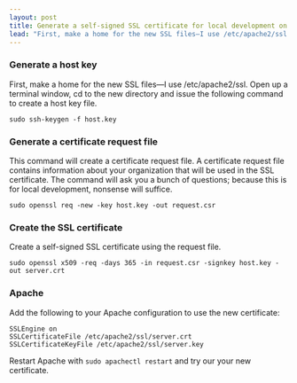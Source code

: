 ```yaml
---
layout: post
title: Generate a self-signed SSL certificate for local development on a Mac
lead: "First, make a home for the new SSL files—I use /etc/apache2/ssl.  Open up a ter­mi­nal win­dow, cd to the new direc­tory and issue the fol­low­ing com­mand to cre­ate a host key file."
---
```

### Generate a host key

First, make a home for the new SSL files&mdash;I use /etc/apache2/ssl. Open up
a terminal window, cd to the new directory and issue the following command to
create a host key file.

    sudo ssh-keygen -f host.key

### Generate a certificate request file

This command will create a certificate request file. A certificate request file
contains information about your organization that will be used in the SSL
certificate. The command will ask you a bunch of questions; because this is for
local development, nonsense will suffice.

    sudo openssl req -new -key host.key -out request.csr

### Create the SSL certificate

Create a self-signed SSL certificate using the request file.

    sudo openssl x509 -req -days 365 -in request.csr -signkey host.key -out server.crt

### Apache

Add the following to your Apache configuration to use the new certificate:

    SSLEngine on
    SSLCertificateFile /etc/apache2/ssl/server.crt
    SSLCertificateKeyFile /etc/apache2/ssl/server.key

Restart Apache with `sudo apachectl restart` and try our your new certificate.
